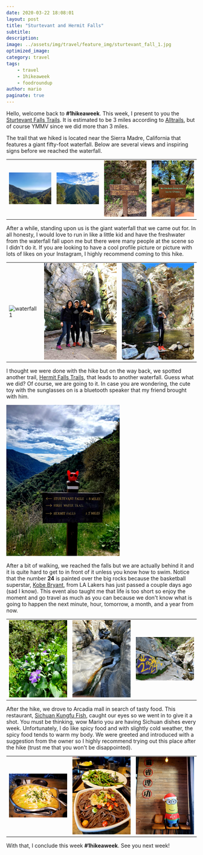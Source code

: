 ```yaml
---
date: 2020-03-22 18:08:01
layout: post
title: "Sturtevant and Hermit Falls"
subtitle:
description:
image: ../assets/img/travel/feature_img/sturtevant_fall_1.jpg
optimized_image:
category: travel
tags:
    - travel
    - 1hikeaweek
    - foodroundup
author: mario
paginate: true
---
```


Hello, welcome back to **#1hikeaweek**. This week, I present to you the [Sturtevant Falls Trails](https://www.alltrails.com/trail/us/california/sturtevant-falls-trail). It is estimated to be 3 miles according to [Alltrails](https://www.alltrails.com), but of course YMMV since we did more than 3 miles.

The trail that we hiked is located near the Sierra Madre, California that features a giant fifty-foot waterfall. Below are several views and inspiring signs before we reached the waterfall.

<table><tr>
    <td> <img src="../assets/img/travel/sturtevant_hermit/sturtevant_view_1.jpg" alt="view 1" style="width: 250px"/> </td>
    <td> <img src="../assets/img/travel/sturtevant_hermit/sturtevant_view_2.jpg" alt="view 2" style="width: 250px;"/> </td>
    <td> <img src="../assets/img/travel/sturtevant_hermit/sturtevant_view_3.jpg" alt="view 3" style="width: 250px;"/> </td>
    <td> <img src="../assets/img/travel/sturtevant_hermit/sturtevant_view_4.jpg" alt="view 4" style="width: 250px;"/> </td>
</tr></table>

After a while, standing upon us is the giant waterfall that we came out for. In all honesty, I would love to run in like a little kid and have the freshwater from the waterfall fall upon me but there were many people at the scene so I didn't do it. If you are looking to have a cool profile picture or picture with lots of likes on your Instagram, I highly recommend coming to this hike.

<table><tr>
    <td> <img src="../assets/img/travel/sturtevant_hermit/sturtevant_fall_1.jpg" alt="waterfall 1" style="width: 250px"/> </td>
    <td> <img src="../assets/img/travel/sturtevant_hermit/sturtevant_fall_2.jpg" alt="waterfall 2" style="width: 250px;"/> </td>
    <td> <img src="../assets/img/travel/sturtevant_hermit/sturtevant_fall_3.jpg" alt="waterfall 3" style="width: 250px;"/> </td>
</tr></table>

I thought we were done with the hike but on the way back, we spotted another trail, [Hermit Falls Trails](https://www.alltrails.com/trail/us/california/hermit-falls-trail), that leads to another waterfall. Guess what we did? Of course, we are going to it. In case you are wondering, the cute toy with the sunglasses on is a bluetooth speaker that my friend brought with him.

<img src="../assets/img/travel/sturtevant_hermit/sturtevant_hermit.jpg" style="height: 400px;" alt="hermit crossroad"/>

After a bit of walking, we reached the falls but we are actually behind it and it is quite hard to get to in front of it unless you know how to swim. Notice that the number **24** is painted over the big rocks because the basketball superstar, [Kobe Bryant](https://en.wikipedia.org/wiki/Kobe_Bryant), from LA Lakers has just passed a couple days ago (sad I know). This event also taught me that life is too short so enjoy the moment and go travel as much as you can because we don't know what is going to happen the next minute, hour, tomorrow, a month, and a year from now.

<table><tr>
    <td> <img src="../assets/img/travel/sturtevant_hermit/flower_1.jpg" alt="flower" style="width: 250px"/> </td>
    <td> <img src="../assets/img/travel/sturtevant_hermit/hermit_1.jpg" alt="hermit falls" style="width: 250px;"/> </td>
    <td> <img src="../assets/img/travel/sturtevant_hermit/hermit_kobe.jpg" alt="kobe " style="width: 250px;"/> </td>
</tr></table>

After the hike, we drove to Arcadia mall in search of tasty food. This restaurant, [Sichuan Kungfu Fish](https://www.sichuankungfufish.com/), caught our eyes so we went in to give it a shot. You must be thinking, wow Mario you are having Sichuan dishes every week. Unfortunately, I do like spicy food and with slightly cold weather, the spicy food tends to warm my body. We were greeted and introduced with a suggestion from the owner so I highly recommend trying out this place after the hike (trust me that you won't be disappointed).

<table><tr>
    <td> <img src="../assets/img/travel/sturtevant_hermit/sichuan_kungfu_fish_1.jpg" alt="sichuan 1" style="width: 250px"/> </td>
    <td> <img src="../assets/img/travel/sturtevant_hermit/sichuan_kungfu_fish_2.jpg" alt="sichuan 2" style="width: 250px;"/> </td>
    <td> <img src="../assets/img/travel/sturtevant_hermit/sichuan_kungfu_fish_3.jpg" alt="sichuan 3" style="width: 250px;"/> </td>
</tr></table>

With that, I conclude this week **#1hikeaweek**. See you next week!
